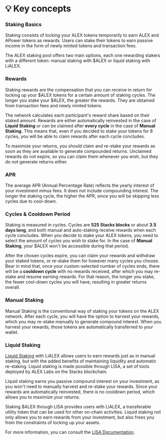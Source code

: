 # 💡 Key concepts

### Staking Basics <a href="#staking-basics" id="staking-basics"></a>

Staking consists of locking your ALEX tokens temporarily to earn ALEX and APower tokens as rewards. Users can stake their tokens to earn passive income in the form of newly minted tokens and transaction fees.

The ALEX staking pool offers two main options, each one rewarding stakers with a different token: manual staking with $ALEX or liquid staking with LiALEX.

### Rewards <a href="#rewards" id="rewards"></a>

Staking rewards are the compensation that you can receive in return for locking up your $ALEX tokens for a certain amount of staking cycles. The longer you stake your $ALEX, the greater the rewards. They are obtained from transaction fees and newly minted tokens.

The network calculates each participant's reward share based on their staked amount. Rewards are either automatically reinvested in the case of **Liquid Staking** or can be claimed after **every cycle** in the case of **Manual Staking.** This means that, even if you decided to stake your tokens for 8 cycles, you will be able to claim rewards after each cycle concludes.

To maximize your returns, you should claim and re-stake your rewards as soon as they are available to generate compounded returns. Unclaimed rewards do not expire, so you can claim them whenever you wish, but they do not generate returns either.

### APR <a href="#apr" id="apr"></a>

The average APR (Annual Percentage Rate) reflects the yearly interest of your investment minus fees. It does not include compounding interest. The longer the staking cycle, the higher the APR, since you will be skipping less cycles due to cool-down.

### Cycles & Cooldown Period <a href="#cycles-and-cooldown-period" id="cycles-and-cooldown-period"></a>

Staking is measured in cycles. Cycles are **525 Stacks blocks** or about **3.5 days long**, and both manual and auto-staking receive rewards when each cycle concludes. When you decide to stake your ALEX tokens, you need to select the amount of cycles you wish to stake for. In the case of **Manual Staking**, your $ALEX won't be accessible during that period.

After the chosen cycles expire, you can claim your rewards and withdraw your staked tokens, or re-stake them for however many cycles you choose. Bear in mind that, once your custom-selected number of cycles ends, there will be a **cooldown cycle** with no rewards received, after which you may re-stake and resume earning rewards. For that reason, the longer you stake, the fewer cool-down cycles you will have, resulting in greater returns overall.

### Manual Staking <a href="#manual-staking" id="manual-staking"></a>

Manual Staking is the conventional way of staking your tokens on the ALEX network. After each cycle, you will have the option to harvest your rewards, which you may re-stake manually to generate compound interest. When you harvest your rewards, those tokens are automatically transferred to your wallet.

### Liquid Staking <a href="#liquid-staking" id="liquid-staking"></a>

[Liquid Staking](https://app.lisalab.io/li/alex/staking) with LiALEX allows users to earn rewards just as in manual staking, but with the added benefits of maintaining liquidity and automatic re-staking. Liquid staking is made possible through LISA, a set of tools deployed by ALEX Labs on the Stacks blockchain.

Liquid staking earns you passive compound interest on your investment, as you won't need to manually harvest and re-stake your rewards. Since your rewards are automatically reinvested, there is no cooldown period, which allows you to maximize your returns.

Staking $ALEX through LISA provides users with LiALEX, a transferable utility token that can be used for other on-chain activities. Liquid staking not only allows you to earn rewards from your investment, but also frees you from the constraints of locking up your assets.

For more information, you can consult the [LISA Documentation](https://docs.lisalab.io/).
